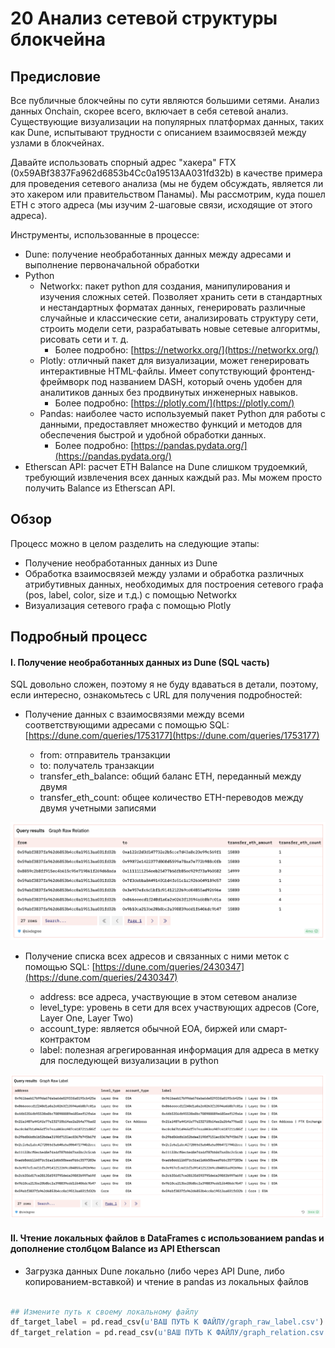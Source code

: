 # 20 Анализ сетевой структуры блокчейна

## Предисловие

Все публичные блокчейны по сути являются большими сетями. Анализ данных Onchain, скорее всего, включает в себя сетевой анализ. Существующие визуализации на популярных платформах данных, таких как Dune, испытывают трудности с описанием взаимосвязей между узлами в блокчейнах.

Давайте использовать спорный адрес "хакера" FTX (0x59ABf3837Fa962d6853b4Cc0a19513AA031fd32b) в качестве примера для проведения сетевого анализа (мы не будем обсуждать, является ли это хакером или правительством Панамы). Мы рассмотрим, куда пошел ETH с этого адреса (мы изучим 2-шаговые связи, исходящие от этого адреса).

Инструменты, использованные в процессе:

- Dune: получение необработанных данных между адресами и выполнение первоначальной обработки
- Python
  - Networkx: пакет python для создания, манипулирования и изучения сложных сетей. Позволяет хранить сети в стандартных и нестандартных форматах данных, генерировать различные случайные и классические сети, анализировать структуру сети, строить модели сети, разрабатывать новые сетевые алгоритмы, рисовать сети и т. д.
    - Более подробно: [https://networkx.org/](https://networkx.org/)
  - Plotly: отличный пакет для визуализации, может генерировать интерактивные HTML-файлы. Имеет сопутствующий фронтенд-фреймворк под названием DASH, который очень удобен для аналитиков данных без продвинутых инженерных навыков.
    - Более подробно: [https://plotly.com/](https://plotly.com/)
  - Pandas: наиболее часто используемый пакет Python для работы с данными, предоставляет множество функций и методов для обеспечения быстрой и удобной обработки данных.
    - Более подробно: [https://pandas.pydata.org/](https://pandas.pydata.org/)
- Etherscan API: расчет ETH Balance на Dune слишком трудоемкий, требующий извлечения всех данных каждый раз. Мы можем просто получить Balance из Etherscan API.

## Обзор

Процесс можно в целом разделить на следующие этапы:

- Получение необработанных данных из Dune
- Обработка взаимосвязей между узлами и обработка различных атрибутивных данных, необходимых для построения сетевого графа (pos, label, color, size и т.д.) с помощью Networkx
- Визуализация сетевого графа с помощью Plotly
## Подробный процесс

#### I. Получение необработанных данных из Dune (SQL часть)

SQL довольно сложен, поэтому я не буду вдаваться в детали, поэтому, если интересно, ознакомьтесь с URL для получения подробностей:

- Получение данных с взаимосвязями между всеми соответствующими адресами с помощью SQL: [https://dune.com/queries/1753177](https://dune.com/queries/1753177)

  - from: отправитель транзакции
  - to: получатель транзакции
  - transfer_eth_balance: общий баланс ETH, переданный между двумя
  - transfer_eth_count: общее количество ETH-переводов между двумя учетными записями

![](img/ch20_01-Graph-Raw-Relation.png)

- Получение списка всех адресов и связанных с ними меток с помощью SQL: [https://dune.com/queries/2430347](https://dune.com/queries/2430347)

  - address: все адреса, участвующие в этом сетевом анализе
  - level_type: уровень в сети для всех участвующих адресов (Core, Layer One, Layer Two)
  - account_type: является обычной EOA, биржей или смарт-контрактом
  - label: полезная агрегированная информация для адреса в метку для последующей визуализации в python

![](img/ch20_02-graph-raw-label.png)

#### II. Чтение локальных файлов в DataFrames с использованием pandas и дополнение столбцом Balance из API Etherscan

- Загрузка данных Dune локально (либо через API Dune, либо копированием-вставкой) и чтение в pandas из локальных файлов

``` python
    
## Измените путь к своему локальному файлу
df_target_label = pd.read_csv(u'ВАШ ПУТЬ К ФАЙЛУ/graph_raw_label.csv')
df_target_relation = pd.read_csv(u'ВАШ ПУТЬ К ФАЙЛУ/graph_relation.csv')
